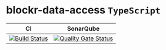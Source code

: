 # blockr-data-access `TypeScript`

|**CI**|**SonarQube**|
|:-:|:-:|
|[![Build Status](https://jenkins.naebers.me/buildStatus/icon?job=Blockr%2Fblockr-data-access%2Fmaster)](https://jenkins.naebers.me/job/Blockr/job/blockr-data-access/job/master/)|[![Quality Gate Status](https://sonarqube.naebers.me/api/project_badges/measure?project=blockr-data-access&metric=alert_status)](https://sonarqube.naebers.me/dashboard?id=blockr-data-access)
